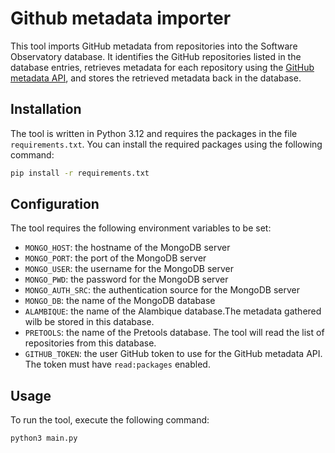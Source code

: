 
# Github metadata importer 

This tool imports GitHub metadata from repositories into the Software Observatory database. It identifies the GitHub repositories listed in the database entries, retrieves metadata for each repository using the [GitHub metadata API](https://github.com/inab/github-metadata-api), and stores the retrieved metadata back in the database.

## Installation

The tool is written in Python 3.12 and requires the packages in the file `requirements.txt`. You can install the required packages using the following command:

```bash
pip install -r requirements.txt
```

## Configuration
The tool requires the following environment variables to be set:

- `MONGO_HOST`: the hostname of the MongoDB server
- `MONGO_PORT`: the port of the MongoDB server
- `MONGO_USER`: the username for the MongoDB server
- `MONGO_PWD`: the password for the MongoDB server
- `MONGO_AUTH_SRC`: the authentication source for the MongoDB server
- `MONGO_DB`: the name of the MongoDB database
- `ALAMBIQUE`: the name of the Alambique database.The metadata gathered wilb be stored in this database.
- `PRETOOLS`: the name of the Pretools database. The tool will read the list of repositories from this database.
- `GITHUB_TOKEN`: the user GitHub token to use for the GitHub metadata API. The token must have `read:packages` enabled.


## Usage

To run the tool, execute the following command:

```bash
python3 main.py
```